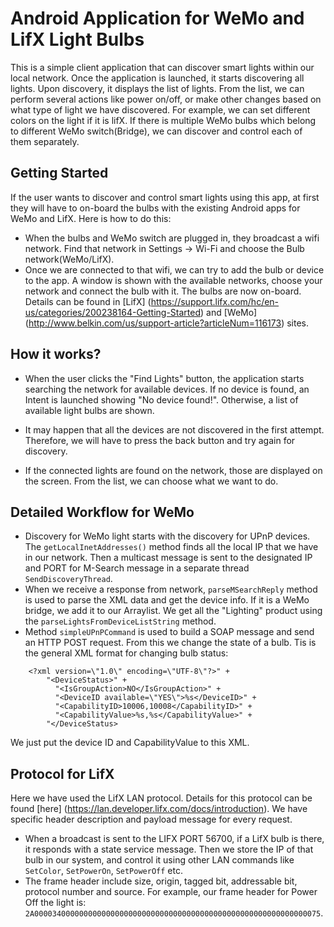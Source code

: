 # Android Application for WeMo and LifX Light Bulbs

This is a simple client application that can discover smart lights within our local network. Once the application is launched, it starts discovering all lights. Upon discovery, it displays the list of lights. From the list, we can perform several actions like power on/off, or make other changes based on what type of light we have discovered. For example, we can set different colors on the light if it is lifX. If there is multiple WeMo bulbs which belong to different WeMo switch(Bridge), we can discover and control each of them separately. 

## Getting Started

If the user wants to discover and control smart lights using this app, at first they will have to on-board the bulbs with the existing Android apps for WeMo and LifX. Here is how to do this:

* When the bulbs and WeMo switch are plugged in, they broadcast a wifi network. Find that network in Settings -> Wi-Fi and choose the Bulb network(WeMo/LifX).  
* Once we are connected to that wifi, we can try to add the bulb or device to the app. A window is shown with the available networks, choose your network and connect the bulb with it. The bulbs are now on-board. Details can be found in [LifX] (https://support.lifx.com/hc/en-us/categories/200238164-Getting-Started) and [WeMo] (http://www.belkin.com/us/support-article?articleNum=116173) sites.


## How it works?
* When the user clicks the "Find Lights" button, the application starts searching the network for available devices. If no device is found, an Intent is launched showing "No device found!". Otherwise, a list of available light bulbs are shown.

* It may happen that all the devices are not discovered in the first attempt. Therefore, we will have to press the back button and try again for discovery.

* If the connected lights are found on the network, those are displayed on the screen. From the list, we can choose what we want to do.


## Detailed Workflow for WeMo
* Discovery for WeMo light starts with the discovery for UPnP devices. The `getLocalInetAddresses()` method finds all the local IP that we have in our network. Then a multicast message is sent to the designated IP and PORT for M-Search message in a separate thread `SendDiscoveryThread`.
* When we receive a response from network, `parseMSearchReply` method is used to parse the XML data and get the device info. If it is a WeMo bridge, we add it to our Arraylist. We get all the "Lighting" product using the `parseLightsFromDeviceListString` method.
* Method `simpleUPnPCommand` is used to build a SOAP message and send an HTTP POST request. From this we change the state of a bulb. Tis is the general XML format for changing bulb status:
```
    <?xml version=\"1.0\" encoding=\"UTF-8\"?>" +
        "<DeviceStatus>" +
          "<IsGroupAction>NO</IsGroupAction>" +
          "<DeviceID available=\"YES\">%s</DeviceID>" +
          "<CapabilityID>10006,10008</CapabilityID>" +
          "<CapabilityValue>%s,%s</CapabilityValue>" +
        "</DeviceStatus>
```
We just put the device ID and CapabilityValue to this XML.

## Protocol for LifX

Here we have used the LifX LAN protocol. Details for this protocol can be found [here] (https://lan.developer.lifx.com/docs/introduction). We have specific header description and payload message for every request. 

* When a broadcast is sent to the LIFX PORT 56700, if a LifX bulb is there, it responds with a state service message. Then we store the IP of that bulb in our system, and control it using other LAN commands like `SetColor`, `SetPowerOn`, `SetPowerOff` etc.
* The frame header include size, origin, tagged bit, addressable bit, protocol number and source. For example, our frame header for Power Off the light is: `2A0000340000000000000000000000000000000000000000000000000000000075`.



